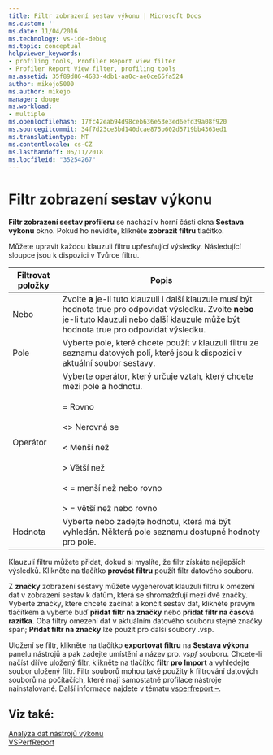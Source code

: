 ```yaml
---
title: Filtr zobrazení sestav výkonu | Microsoft Docs
ms.custom: ''
ms.date: 11/04/2016
ms.technology: vs-ide-debug
ms.topic: conceptual
helpviewer_keywords:
- profiling tools, Profiler Report view filter
- Profiler Report View filter, profiling tools
ms.assetid: 35f89d86-4683-4db1-aa0c-ae0ce65fa524
author: mikejo5000
ms.author: mikejo
manager: douge
ms.workload:
- multiple
ms.openlocfilehash: 17fc42eab94d98ceb636e53e3ed6efd39a08f920
ms.sourcegitcommit: 34f7d23ce3bd140dcae875b602d5719bb4363ed1
ms.translationtype: MT
ms.contentlocale: cs-CZ
ms.lasthandoff: 06/11/2018
ms.locfileid: "35254267"
---
```

# <a name="performance-report-view-filter"></a>Filtr zobrazení sestav výkonu
**Filtr zobrazení sestav profileru** se nachází v horní části okna **Sestava výkonu** okno. Pokud ho nevidíte, klikněte **zobrazit filtru** tlačítko.  
  
 Můžete upravit každou klauzuli filtru upřesňující výsledky. Následující sloupce jsou k dispozici v Tvůrce filtru.  
  
|Filtrovat položky|Popis|  
|-----------------|-----------------|  
|Nebo|Zvolte **a** je-li tuto klauzuli i další klauzule musí být hodnota true pro odpovídat výsledku. Zvolte **nebo** je-li tuto klauzuli nebo další klauzule může být hodnota true pro odpovídat výsledku.|  
|Pole|Vyberte pole, které chcete použít v klauzuli filtru ze seznamu datových polí, které jsou k dispozici v aktuální soubor sestavy.|  
|Operátor|Vyberte operátor, který určuje vztah, který chcete mezi pole a hodnotu.<br /><br /> = Rovno<br /><br /> <> Nerovná se<br /><br /> < Menší než<br /><br /> > Větší než<br /><br /> < = menší než nebo rovno<br /><br /> > = větší než nebo rovno|  
|Hodnota|Vyberte nebo zadejte hodnotu, která má být vyhledán. Některá pole seznamu dostupné hodnoty pro pole.|  
  
 Klauzulí filtru můžete přidat, dokud si myslíte, že filtr získáte nejlepších výsledků. Klikněte na tlačítko **provést filtru** použít filtr datového souboru.  
  
 Z **značky** zobrazení sestavy můžete vygenerovat klauzulí filtru k omezení dat v zobrazení sestav k datům, která se shromažďují mezi dvě značky. Vyberte značky, které chcete začínat a končit sestav dat, klikněte pravým tlačítkem a vyberte buď **přidat filtr na značky** nebo **přidat filtr na časová razítka**. Oba filtry omezení dat v aktuálním datového souboru stejné značky span; **Přidat filtr na značky** lze použít pro další soubory .vsp.  
  
 Uložení se filtr, klikněte na tlačítko **exportovat filtru** na **Sestava výkonu** panelu nástrojů a pak zadejte umístění a název pro. *vspf* souboru. Chcete-li načíst dříve uložený filtr, klikněte na tlačítko **filtr pro Import** a vyhledejte soubor uložený filtr. Filtr souborů mohou také použity k filtrování datových souborů na počítačích, které mají samostatné profilace nástroje nainstalované. Další informace najdete v tématu [vsperfreport –](../profiling/vsperfreport.md).  
  
## <a name="see-also"></a>Viz také:  
 [Analýza dat nástrojů výkonu](../profiling/analyzing-performance-tools-data.md)   
 [VSPerfReport](../profiling/vsperfreport.md)